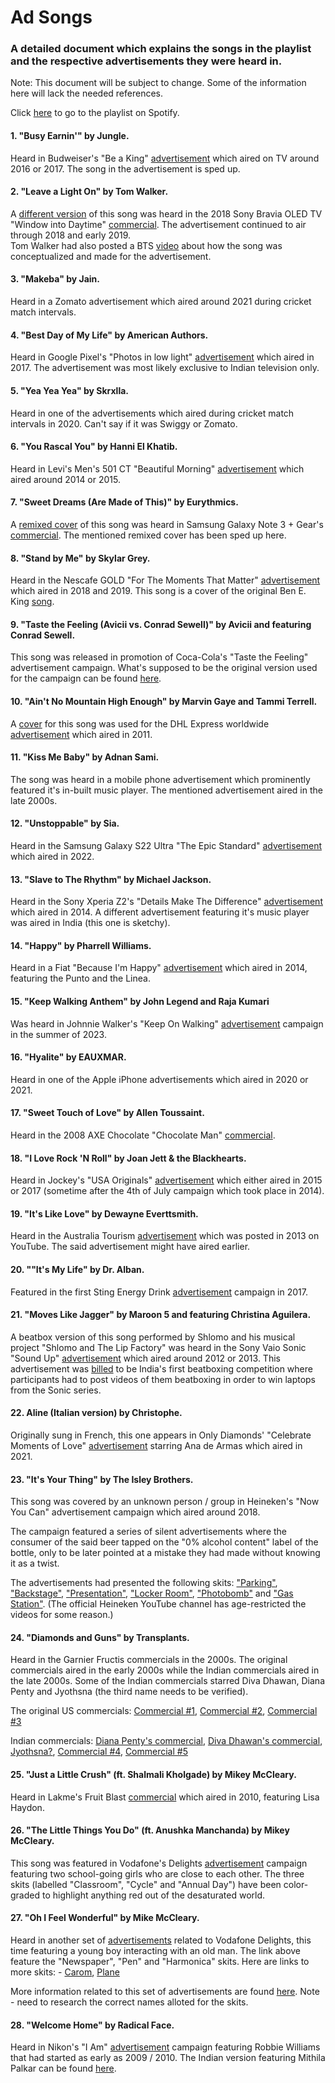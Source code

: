 # Ad Songs
### A detailed document which explains the songs in the playlist and the respective advertisements they were heard in.

Note: This document will be subject to change. Some of the information here will lack the needed references.

Click [here](https://open.spotify.com/playlist/2p3kZP5Hm4aFJfaqEfVwqU?si=2044aff811fd4b50) to go to the playlist on Spotify.

#### 1. "Busy Earnin'" by Jungle.
Heard in Budweiser's "Be a King" [advertisement](https://www.youtube.com/watch?v=NZuY_cV-x8Q) which aired on TV around 2016 or 2017. The song in the advertisement is sped up.

#### 2. "Leave a Light On" by Tom Walker.
A [different version](https://www.youtube.com/watch?v=NLpf3Ts2HeI) of this song was heard in the 2018 Sony Bravia OLED TV "Window into Daytime" [commercial](https://www.youtube.com/watch?v=CYMGZuufCLg). The advertisement continued to air through 2018 and early 2019.<br>
Tom Walker had also posted a BTS [video](https://www.youtube.com/watch?v=u8sRSWZKIwQ) about how the song was conceptualized and made for the advertisement.

#### 3. "Makeba" by Jain.
Heard in a Zomato advertisement which aired around 2021 during cricket match intervals.

#### 4. "Best Day of My Life" by American Authors.
Heard in Google Pixel's "Photos in low light" [advertisement](https://www.youtube.com/watch?v=NBNyyIKMhi8) which aired in 2017. The advertisement was most likely exclusive to Indian television only.

#### 5. "Yea Yea Yea" by Skrxlla.
Heard in one of the advertisements which aired during cricket match intervals in 2020. Can't say if it was Swiggy or Zomato.

#### 6. "You Rascal You" by Hanni El Khatib.
Heard in Levi's Men's 501 CT "Beautiful Morning" [advertisement](https://www.youtube.com/watch?v=6JwNYPgBhfM) which aired around 2014 or 2015.

#### 7. "Sweet Dreams (Are Made of This)" by Eurythmics.
A [remixed cover](https://www.youtube.com/watch?v=F0p-vkK4ICg) of this song was heard in Samsung Galaxy Note 3 + Gear's [commercial](https://www.youtube.com/watch?v=qVXD0ZogLR8). The mentioned remixed cover has been sped up here.

#### 8. "Stand by Me" by Skylar Grey.
Heard in the Nescafe GOLD "For The Moments That Matter" [advertisement](https://www.youtube.com/watch?v=04olB9MPGyk) which aired in 2018 and 2019. This song is a cover of the original Ben E. King [song](https://open.spotify.com/track/3SdTKo2uVsxFblQjpScoHy?si=2b7d8d6f1fe5409d).

#### 9. "Taste the Feeling (Avicii vs. Conrad Sewell)" by Avicii and featuring Conrad Sewell.
This song was released in promotion of Coca-Cola's "Taste the Feeling" advertisement campaign. What's supposed to be the original version used for the campaign can be found [here](https://www.youtube.com/watch?v=xa6mLZf5HVw).

#### 10. "Ain't No Mountain High Enough" by Marvin Gaye and Tammi Terrell.
A [cover](https://www.youtube.com/watch?v=CA1FFTAOEpI) for this song was used for the DHL Express worldwide [advertisement](https://www.youtube.com/watch?v=rAPXK-i2xgE) which aired in 2011.

#### 11. "Kiss Me Baby" by Adnan Sami.
The song was heard in a mobile phone advertisement which prominently featured it's in-built music player. The mentioned advertisement aired in the late 2000s.

#### 12. "Unstoppable" by Sia.
Heard in the Samsung Galaxy S22 Ultra "The Epic Standard" [advertisement](https://www.youtube.com/watch?v=BBlZiECq8ZA) which aired in 2022.

#### 13. "Slave to The Rhythm" by Michael Jackson.
Heard in the Sony Xperia Z2's "Details Make The Difference" [advertisement](https://www.youtube.com/watch?v=zuhWv7_Fef4) which aired in 2014. A different advertisement featuring it's music player was aired in India (this one is sketchy).

#### 14. "Happy" by Pharrell Williams.
Heard in a Fiat "Because I'm Happy" [advertisement](https://www.youtube.com/watch?v=eZvb9Kde03A) which aired in 2014, featuring the Punto and the Linea.

#### 15. "Keep Walking Anthem" by John Legend and Raja Kumari
Was heard in Johnnie Walker's "Keep On Walking" [advertisement](https://www.youtube.com/watch?v=EOmwv45cls8) campaign in the summer of 2023.

#### 16. "Hyalite" by EAUXMAR.
Heard in one of the Apple iPhone advertisements which aired in 2020 or 2021.

#### 17. "Sweet Touch of Love" by Allen Toussaint.
Heard in the 2008 AXE Chocolate "Chocolate Man" [commercial](https://www.youtube.com/watch?v=I4G3_jovoTc).

#### 18. "I Love Rock 'N Roll" by Joan Jett & the Blackhearts.
Heard in Jockey's "USA Originals" [advertisement](https://www.youtube.com/watch?v=LjbWuWFmeXs) which either aired in 2015 or 2017 (sometime after the 4th of July campaign which took place in 2014).

#### 19. "It's Like Love" by Dewayne Everttsmith.
Heard in the Australia Tourism [advertisement](https://www.youtube.com/watch?v=vUF7ja9ehIs) which was posted in 2013 on YouTube. The said advertisement might have aired earlier.

#### 20. ""It's My Life" by Dr. Alban.
Featured in the first Sting Energy Drink [advertisement](https://www.youtube.com/watch?v=JJ1ktpuwMRY) campaign in 2017.

#### 21. "Moves Like Jagger" by Maroon 5 and featuring Christina Aguilera.
A beatbox version of this song performed by Shlomo and his musical project "Shlomo and The Lip Factory" was heard in the Sony Vaio Sonic "Sound Up" [advertisement](https://www.youtube.com/watch?v=hsIGwau1sJ8) which aired around 2012 or 2013. This advertisement was [billed](https://www.campaignindia.in/video/sony-gets-shlomo-and-the-lip-factory-to-launch-sonic-range-of-laptops/419045) to be India's first beatboxing competition where participants had to post videos of them beatboxing in order to win laptops from the Sonic series.

#### 22. Aline (Italian version) by Christophe.
Originally sung in French, this one appears in Only Diamonds' "Celebrate Moments of Love" [advertisement](https://www.youtube.com/watch?v=x6HYfbzqYok) starring Ana de Armas which aired in 2021.

#### 23. "It's Your Thing" by The Isley Brothers.
This song was covered by an unknown person / group in Heineken's "Now You Can" advertisement campaign which aired around 2018.

The campaign featured a series of silent advertisements where the consumer of the said beer tapped on the "0% alcohol content" label of the bottle, only to be later pointed at a mistake they had made without knowing it as a twist.

The advertisements had presented the following skits: ["Parking"](https://www.youtube.com/watch?v=KNZCe3I_X7o), ["Backstage"](https://www.youtube.com/watch?v=YPaGfE851hw), ["Presentation"](https://www.youtube.com/watch?v=XRgqiPO1uuE), ["Locker Room"](https://www.youtube.com/watch?v=xdA7SZH1T94), ["Photobomb"](https://www.youtube.com/watch?v=4FULTlBuk6w) and ["Gas Station"](https://www.youtube.com/watch?v=F_tRENCSQtU).
(The official Heineken YouTube channel has age-restricted the videos for some reason.)

#### 24. "Diamonds and Guns" by Transplants.
Heard in the Garnier Fructis commercials in the 2000s. The original commercials aired in the early 2000s while the Indian commercials aired in the late 2000s. Some of the Indian commercials starred Diva Dhawan, Diana Penty and Jyothsna (the third name needs to be verified).

The original US commercials: [Commercial #1](https://www.youtube.com/watch?v=cxtLrR4i56Q), [Commercial #2](https://www.youtube.com/watch?v=GDdXZYJYqgQ), [Commercial #3](https://www.youtube.com/watch?v=ESxNl2nGA_U)

Indian commercials: [Diana Penty's commercial](https://www.youtube.com/watch?v=q-0HRdlAfPM), [Diva Dhawan's commercial](https://www.youtube.com/watch?v=Q87igE57oOg), [Jyothsna?](https://www.youtube.com/watch?v=iQSa3Gk4Wl8), [Commercial #4](https://www.youtube.com/watch?v=DWiDsh7OF3o), [Commercial #5](https://www.youtube.com/watch?v=uzjXm6CYd-Y)

#### 25. "Just a Little Crush" (ft. Shalmali Kholgade) by Mikey McCleary.
Heard in Lakme's Fruit Blast [commercial](https://www.youtube.com/watch?v=My7YSbZio5g) which aired in 2010, featuring Lisa Haydon.

#### 26. "The Little Things You Do" (ft. Anushka Manchanda) by Mikey McCleary.
This song was featured in Vodafone's Delights [advertisement](https://www.youtube.com/watch?v=wtDYZHGzGLE) campaign featuring two school-going girls who are close to each other. The three skits (labelled "Classroom", "Cycle" and "Annual Day") have been color-graded to highlight anything red out of the desaturated world.

#### 27. "Oh I Feel Wonderful" by Mike McCleary.
Heard in another set of [advertisements](https://www.youtube.com/watch?v=J2KrM4-u7g4) related to Vodafone Delights, this time featuring a young boy interacting with an old man.
The link above feature the "Newspaper", "Pen" and "Harmonica" skits. Here are links to more skits: - [Carom](https://www.youtube.com/watch?v=Rj9-5zwAzTI), [Plane](https://www.youtube.com/watch?v=TD6JGh9qNmg)

More information related to this set of advertisements are found [here](https://www.campaignindia.in/video/vodafone-delights-again/416730).
Note - need to research the correct names alloted for the skits.

#### 28. "Welcome Home" by Radical Face.
Heard in Nikon's "I Am" [advertisement](https://www.youtube.com/watch?v=nnNQoggSl0U) campaign featuring Robbie Williams that had started as early as 2009 / 2010. The Indian version featuring Mithila Palkar can be found [here](https://www.youtube.com/watch?v=3-ixlE85eQY).
